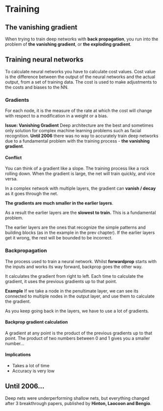 
# Training

## The vanishing gradient
When trying to train deep networks with **back propagation**, you run into the problem of **the vanishing gradient**, or **the exploding gradient**.

## Training neural networks 
To calculate neural networks you have to calculate cost values. 
Cost value is the difference between the output of the neural networks and the actual output, from a set of training data.
The cost is used to make adjustments to the costs and biases to the NN.

### Gradients
For each node, it is the measure of the rate at which the cost will change with respect to a modification in a weight or a bias.

**Issue: Vanishing Gradient**
Deep architecture are the best and sometimes only solution for complex machine learning problems such as facial recognition.
**Until 2006** there was no way to accurately train deep networks due to a fundamental problem with the training process - **the vanishing gradient**.

#### Conflict
You can think of a gradient like a slope. The training process like a rock rolling down. When the gradient is large, the net will train quickly, and vice versa.

In a complex network with multiple layers, the gradient can **vanish / decay** as it goes through the net. 

**The gradients are much smaller in the earlier layers**.

As a result the earlier layers are the **slowest to train.** This is a fundamental problem.

The earlier layers are the ones that recognize the simple patterns and building blocks (as in the example in the prev chapter). If the earlier layers get it wrong, the rest will be bounded to be incorrect.

### Backpropagation
The process used to train a neural network.
Whilst **forwardprop** starts with the inputs and works its way forward, backprop goes the other way. 

It calculates the gradient from right to left. Each time to calculate the gradient, it uses the previous gradients up to that point.

**Example**
If we take a node in the penultimate layer, we can see its connected to multiple nodes in the output layer, and use them to calculate the gradient.

As you keep going back in the layers, we have to use a lot of gradients.

#### Backprop gradient calculation 
A gradient at any point is the product of the previous gradients up to that point. The product of two numbers between 0 and 1 gives you a smaller number...

#### Implications

* Takes a lot of time
* Accuracy is very low

## Until 2006...
Deep nets were underperforming shallow nets, but everything changed after 3 breakthrough papers, published by **Hinton, Laocoon and Bengio**.

